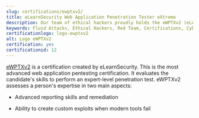 ```yaml
---
slug: certifications/ewptxv2/
title: eLearnSecurity Web Application Penetration Tester eXtreme
description: Our team of ethical hackers proudly holds the eWPTXv2 (eLearnSecurity Web Application Penetration Tester eXtreme) certification, among many others.
keywords: Fluid Attacks, Ethical Hackers, Red Team, Certifications, Cybersecurity, Pentesters, Whitehat Hackers, EWPTX
certificationlogo: logo-ewptxv2
alt: Logo eWPTXv2
certification: yes
certificationid: 12
---
```


[eWPTXv2](https://elearnsecurity.com/product/ewptxv2-certification/)
is a certification created by eLearnSecurity.
This is the most advanced web application pentesting certification.
It evaluates the candidate's skills
to perform an expert-level penetration test.
eWPTXv2 assesses a person's expertise
in two main aspects:

- Advanced reporting skills and remediation

- Ability to create custom exploits
  when modern tools fail
